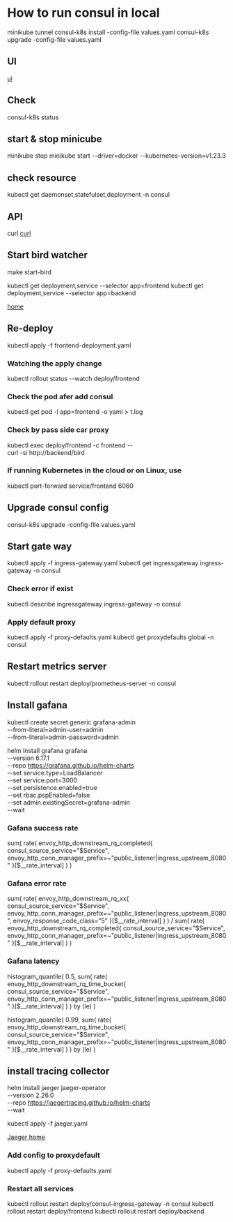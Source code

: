 # How to run consul in local

minikube tunnel
consul-k8s install -config-file values.yaml
consul-k8s upgrade -config-file values.yaml

## UI

[ui](http://localhost:8500/ui/dc1/intentions)

## Check

consul-k8s status

## start & stop minicube

minikube stop
minikube start --driver=docker --kubernetes-version=v1.23.3

## check resource

kubectl get daemonset,statefulset,deployment -n consul

## API

curl [curl](http://localhost:8500/v1/catalog/services?pretty)

## Start bird watcher

make start-bird

kubectl get deployment,service --selector app=frontend
kubectl get deployment,service --selector app=backend

[home](http://localhost:6060)

## Re-deploy

kubectl apply -f frontend-deployment.yaml

### Watching the apply change

kubectl rollout status --watch deploy/frontend

### Check the pod afer add consul

kubectl get pod -l app=frontend -o yaml > t.log

### Check by pass side car proxy

kubectl exec deploy/frontend -c frontend -- \
    curl -si http://backend/bird

### If running Kubernetes in the cloud or on Linux, use

kubectl port-forward service/frontend 6060

## Upgrade consul config

consul-k8s upgrade -config-file values.yaml

## Start gate way

kubectl apply -f ingress-gateway.yaml
kubectl get ingressgateway ingress-gateway -n consul

### Check error if exist

kubectl describe ingressgateway ingress-gateway -n consul

### Apply default proxy

kubectl apply -f proxy-defaults.yaml
kubectl get proxydefaults global -n consul

## Restart metrics server

kubectl rollout restart deploy/prometheus-server -n consul

## Install gafana

kubectl create secret generic grafana-admin \
      --from-literal=admin-user=admin \
      --from-literal=admin-password=admin

helm install grafana grafana \
    --version 6.17.1 \
    --repo https://grafana.github.io/helm-charts \
    --set service.type=LoadBalancer \
    --set service.port=3000 \
    --set persistence.enabled=true \
    --set rbac.pspEnabled=false \
    --set admin.existingSecret=grafana-admin \
    --wait

### Gafana success rate
sum(
  rate(
    envoy_http_downstream_rq_completed{
      consul_source_service="$Service",
      envoy_http_conn_manager_prefix=~"public_listener|ingress_upstream_8080"
    }[$__rate_interval]
  )
)

### Gafana error rate
sum(
  rate(
    envoy_http_downstream_rq_xx{
      consul_source_service="$Service",
      envoy_http_conn_manager_prefix=~"public_listener|ingress_upstream_8080",
      envoy_response_code_class="5"
    }[$__rate_interval]
  )
) /
sum(
  rate(
    envoy_http_downstream_rq_completed{
      consul_source_service="$Service",
      envoy_http_conn_manager_prefix=~"public_listener|ingress_upstream_8080"
    }[$__rate_interval]
  )
)

### Gafana latency

histogram_quantile(
  0.5,
  sum(
    rate(
      envoy_http_downstream_rq_time_bucket{
        consul_source_service="$Service",
        envoy_http_conn_manager_prefix=~"public_listener|ingress_upstream_8080"
      }[$__rate_interval]
    )
  ) by (le)
)

histogram_quantile(
  0.99,
  sum(
    rate(
      envoy_http_downstream_rq_time_bucket{
        consul_source_service="$Service",
        envoy_http_conn_manager_prefix=~"public_listener|ingress_upstream_8080"
      }[$__rate_interval]
    )
  ) by (le)
)

## install tracing collector

helm install jaeger jaeger-operator \
      --version 2.26.0 \
      --repo https://jaegertracing.github.io/helm-charts \
      --wait

kubectl apply -f jaeger.yaml

[Jaeger home](http://localhost:16686/)

### Add config to proxydefault

kubectl apply -f proxy-defaults.yaml

### Restart all services

kubectl rollout restart deploy/consul-ingress-gateway -n consul
kubectl rollout restart deploy/frontend
kubectl rollout restart deploy/backend
